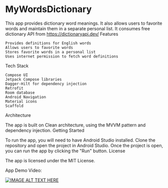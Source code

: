 # MyWordsDictionary
This app provides dictionary word meanings. It also allows users to favorite words and maintain them in a separate personal list. It consumes free dictionary API from https://dictionaryapi.dev/
Features

    Provides definitions for English words
    Allows users to favorite words
    Stores favorite words in a personal list
    Uses internet permission to fetch word definitions

Tech Stack

    Compose UI
    Jetpack Compose libraries
    Dagger-Hilt for dependency injection
    Retrofit
    Room database
    Android Navigation
    Material icons
    Scaffold

Architecture

The app is built on Clean architecture, using the MVVM pattern and dependency injection.
Getting Started

To run the app, you will need to have Android Studio installed. Clone the repository and open the project in Android Studio. Once the project is open, you can run the app by clicking the "Run" button.
License

The app is licensed under the MIT License.

App Demo Video:

[![IMAGE ALT TEXT HERE](https://img.youtube.com/vi/jPjXgHIA-ec/0.jpg)](https://www.youtube.com/watch?v=jPjXgHIA-ec)
